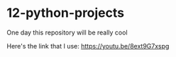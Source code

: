 # 12-python-projects
One day this repository will be really cool

Here's the link that I use:
https://youtu.be/8ext9G7xspg
